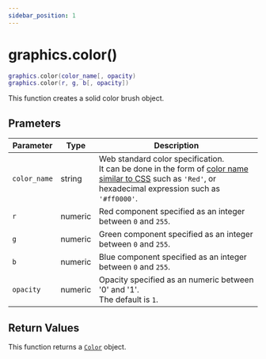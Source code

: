 ```yaml
---
sidebar_position: 1
---
```


# graphics.color()
```lua
graphics.color(color_name[, opacity)
graphics.color(r, g, b[, opacity])
```
This function creates a solid color brush object.


## Prameters
|Parameter|Type|Description|
|-|-|-|
|`color_name`|string|Web standard color specification.<br/>It can be done in the form of [color name similar to CSS](https://www.w3.org/wiki/CSS/Properties/color/keywords) such as `'Red'`, or hexadecimal expression such as `'#ff0000'`.
|`r`|numeric|Red component specified as an integer between `0` and `255`.
|`g`|numeric|Green component specified as an integer between `0` and `255`.
|`b`|numeric|Blue component specified as an integer between `0` and `255`.
|`opacity`|numeric|Opacity specified as an numeric between '0' and '1'.<br/>The default is `1`.


## Return Values
This function returns a [`Color`](/libs/graphics/Color) object.
